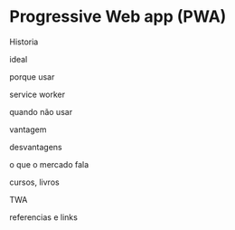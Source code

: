 
# Progressive Web app (PWA)

Historia

ideal 

porque usar

service worker

quando não usar 

vantagem 

desvantagens 

o que o mercado fala

cursos, livros

TWA

referencias e links
